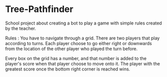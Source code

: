 # Tree-Pathfinder
School project about creating a bot to play a game with simple rules created by the teacher.

Rules : 
You have to navigate through a grid.
There are two players that play according to turns.
Each player choose to go either right or downwards from the location of the other player who played the turn before.

Every box on the grid has a number, and that number is added to the player's score when that player choose to move onto it.
The player with the greatest score once the bottom right corner is reached wins.
